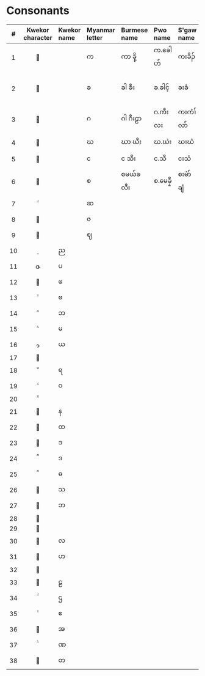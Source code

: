 # Consonants

| # | Kwekor character | Kwekor name | Myanmar letter | Burmese name | Pwo name | S'gaw name | Thai letter | Thai name | IPA | English name | Unicode name |
|:-:|:-:|:--|:--|:--|:--|:--|:--|:--|:--|:--|:--|
|1|||က|ကာ ခို့|က.ခေါဟ်|ကးခိၣ်|ก|กะ โค|/k/|ka kho|KA|
|2|||ခ|ခါ ခီး|ခ.ခါင့်|ခးခံ|ข|คะ คี|/kʰ/|kha khaing / kha khi|KHA|
|3|||ဂ|ဂါ ဂီးဠာ|ဂ.ကီးလး|ကးကံၢ်လာ်|ค|กะ กีลา|/g/|ga gilaa|GA|
|4|||ဃ|ဃာ ဃီး|ဃ.ဃဲး|ဃးဃံ|ฆ|ฆะ กระดูก|/x/|gha ghi|GHA|
|5|||င|င သီး|င.သီ|ငးသံ|ง|งะ ซี|/ŋ/|nga thi|NGA|
|6|||စ|စမယ်ခလီး|စ.မေခၠီ|စးမဲာ်ချံ|จ|ซะ แหม่คลี|/s/|sa mekhli|CA|
|7|||ဆ||||||||CHA|
|8|||ဇ||||||||JA|
|9|||ဈ||||||||JHA|
|10||ည|||||||||NYA|
|11||ပ|||||||||PA|
|12||ဖ|||||||||PHA|
|13||ဗ|||||||||BA|
|14||ဘ|||||||||BHA|
|15||မ|||||||||MA|
|16||ယ|||||||||YA|
|17|||||||||||SHA|
|18||ရ|||||||||RA|
|19||ဝ|||||||||WA|
|20||||||||||||
|21||န|||||||||NA|
|22||ထ|||||||||THA|
|23||ဒ|||||||||DDA|
|24||ဒ|||||||||DA|
|25||ဓ|||||||||DHA|
|26||သ|||||||||SA|
|27||ဘ|||||||||BBA|
|28|||||||||||DDDA|
|29|||||||||||MMA|
|30||လ|||||||||LA|
|31||ဟ|||||||||HA|
|32|||||||||||XA|
|33||ဠ|||||||||LLA|
|34||ဌ|||||||||TTHA|
|35||ဧ|||||||||HHA|
|36||အ|||||||||A|
|37||ဏ|||||||||NNA|
|38||တ|||||||||TTA|

